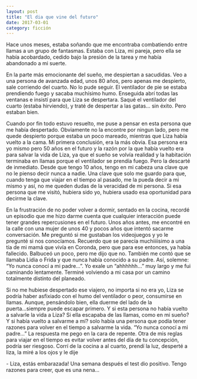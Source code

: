 ```yaml
---
layout: post
title: "El dia que vine del futuro"
date: 2017-03-01
category: ficción
---
```


Hace unos meses, estaba soñando que me encontraba combatiendo entre llamas a un
grupo de fantasmas. Estaba con Liza, mi pareja, pero ella se había acobardado,
cedido bajo la presión de la tarea y me había abandonado a mi suerte.

En la parte más emocionante del sueño, me despiertan a sacudidas. Veo a una
persona de avanzada edad, unos 80 años, pero apenas me despierto, sale
corriendo del cuarto.  No lo pude seguir. El ventilador de pie se estaba
prendiendo fuego y sacaba muchísimo humo. Enseguida abrí todas las ventanas e
insistí para que Liza se despertara. Saqué el ventilador del cuarto (estaba
hirviendo), y traté de despertar a las gatas... sin éxito. Pero estaban bien.

Cuando por fin todo estuvo resuelto, me puse a pensar en esta persona que me
había despertado. Obviamente no la encontre por ningun lado, pero me quede
despierto porque estaba un poco mareado, mientras que Liza había vuelto a la
cama.  Mi primera conclusión, era la más obvia. Esa persona era yo mismo pero 50
años en el futuro y la razón por la que había vuelto era para salvar la vida de
Liza, ya que el sueño se volvía realidad y la habitación terminaba en llamas
porque el ventilador se prendía fuego. Pero la descarté de inmediato. Desde que
tengo 10 años, tengo en mi cabeza una clave que no le pienso decir nunca a
nadie. Una clave que solo me guardo para que, cuando tenga que viajar en el
tiempo al pasado, me la pueda decir a mi mismo y así, no me queden dudas de la
veracidad de mi persona. Si esa persona que me visitó, hubiera sido yo, hubiera
usado esa oportunidad para decirme la clave.

En la frustración de no poder volver a dormir, sentado en la cocina, recordé un
episodio que me hizo darme cuenta que cualquier interacción puede tener grandes
repercusiones en el futuro. Unos años antes, me encontré en la calle con una
mujer de unos 40 y pocos años que intentó sacarme conversación. Me preguntó si
me gustaban los videojuegos y yo le pregunté si nos conocíamos. Recuerdo que se
parecía muchiiiisimo a una tía de mi mamá que vivía en Coronda, pero que para
ese entonces, ya había fallecido. Balbuceó un poco, pero me dijo que no. También
me contó que se llamaba Lidia o Frida y que nunca había conocido a su padre.
Así, solemne: “Yo nunca conocí a mi padre…”. Yo exale un “ahhhhhh…” muy largo y
me fui caminando lentamente. Terminé volviendo a mi casa por un camino
totalmente distinto del planeado.

Si no me hubiese despertado ese viajero, no importa si no era yo, Liza se podría
haber asfixiado con el humo del ventilador o peor, consumirse en llamas. Aunque,
pensándolo bien, ella duerme del lado de la puerta...siempre puede escapar
primero. Y si esta persona no había vuelto a salvarle la vida a Liza? Si ella
escapaba de las llamas, como en mi sueño? Y si había vuelto a salvarme a mí?
solo había una persona que podía tener razones para volver en el tiempo a
salvarme la vida. “Yo nunca conocí a mi padre…” La respuesta me pego en la cara
de repente. Otra de mis reglas para viajar en el tiempo es evitar volver antes
del día de tu concepción, podría ser riesgoso.  Corrí de la cocina a al cuarto,
prendí la luz, desperté a liza, la miré a los ojos y le dije

\- Liza, estás embarazada!  Una semana después el test dio positivo.  Tengo
razones para creer, que es una nena...

